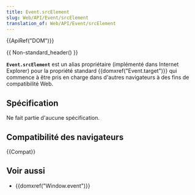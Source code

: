 ```yaml
---
title: Event.srcElement
slug: Web/API/Event/srcElement
translation_of: Web/API/Event/srcElement
---
```


{{ApiRef("DOM")}}

{{ Non-standard_header() }}

**`Event.srcElement`** est un alias propriétaire (implémenté dans Internet Explorer) pour la propriété standard {{domxref("Event.target")}} qui commence à être pris en charge dans d'autres navigateurs à des fins de compatibilité Web.

## Spécification

Ne fait partie d'aucune spécification.

## Compatibilité des navigateurs

{{Compat}}

## Voir aussi

- {{domxref("Window.event")}}
